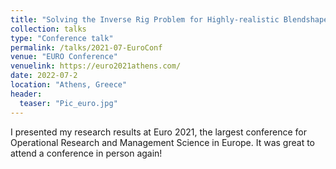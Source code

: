 ```yaml
---
title: "Solving the Inverse Rig Problem for Highly-realistic Blendshape Models"
collection: talks
type: "Conference talk"
permalink: /talks/2021-07-EuroConf
venue: "EURO Conference"
venuelink: https://euro2021athens.com/
date: 2022-07-2
location: "Athens, Greece"
header:
  teaser: "Pic_euro.jpg"
---
```


I presented my research results at Εuro 2021, the largest conference for Operational Research and Management Science in Europe. It was great to attend a conference in person again!

